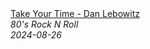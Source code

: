 <!--2024-08-26 03:00:32-->
<div class="yb">
  <a class="nodecor" href="/index.html?rok/take_your_time_-_dan_lebowitz">
    <img class="preview" data-videoid="_nZP9T9yX6k" src="https://i4.ytimg.com/vi/_nZP9T9yX6k/hqdefault.jpg" align="middle" alt="">
  </a>
  <div class="inlbl text">
    <a class="nodecor" href="/index.html?rok/take_your_time_-_dan_lebowitz">Take Your Time - Dan Lebowitz</a><br>
    <i class="smaller2">80's Rock N Roll</i><br>
    <i class="smaller3">2024-08-26</i>
  </div>
</div>
